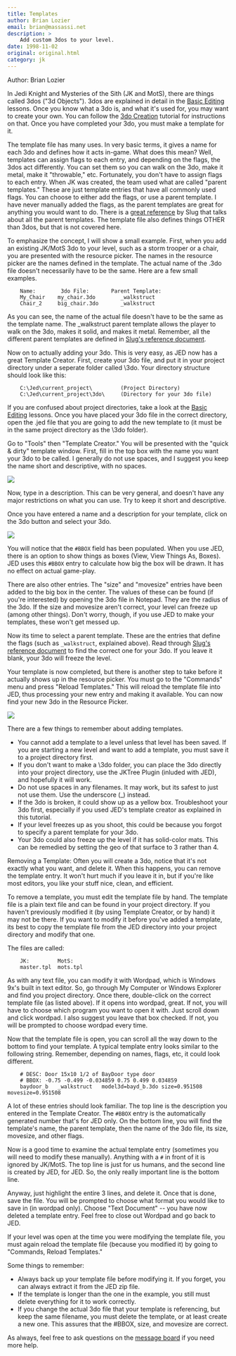 ```yaml
---
title: Templates
author: Brian Lozier
email: brian@massassi.net
description: >
    Add custom 3dos to your level.
date: 1998-11-02
original: original.html
category: jk
---
```


Author: Brian Lozier 
  
In Jedi Knight and Mysteries of the Sith (JK and MotS), there are things
called 3dos ("3d Objects"). 3dos are explained in detail in the [Basic
Editing](/basics/) lessons. Once you know what a 3do is, and what it's
used for, you may want to create your own. You can follow the [3do
Creation](/tutorials/3do/) tutorial for instructions on that. Once you
have completed your 3do, you must make a template for it.

The template file has many uses. In very basic terms, it gives a name
for each 3do and defines how it acts in-game. What does this mean? Well,
templates can assign flags to each entry, and depending on the flags,
the 3dos act differently. You can set them so you can walk on the 3do,
make it metal, make it "throwable," etc. Fortunately, you don't have to
assign flags to each entry. When JK was created, the team used what are
called "parent templates." These are just template entries that have all
commonly used flags. You can choose to either add the flags, or use a
parent template. I have never manually added the flags, as the parent
templates are great for anything you would want to do. There is a [great
reference](/tutorials/template_reference/) by Slug that talks about all
the parent templates. The template file also defines things OTHER than
3dos, but that is not covered here.

To emphasize the concept, I will show a small example. First, when you
add an existing JK/MotS 3do to your level, such as a storm trooper or a
chair, you are presented with the resource picker. The names in the
resource picker are the names defined in the template. The actual name
of the .3do file doesn't necessarily have to be the same. Here are a few
small examples.

```
    Name:        3do File:       Parent Template:
    My_Chair    my_chair.3do        _walkstruct
    Chair_2     big_chair.3do       _walkstruct
```

As you can see, the name of the actual file doesn't have to be the same
as the template name. The \_walkstruct parent template allows the player
to walk on the 3do, makes it solid, and makes it metal. Remember, all
the different parent templates are defined in [Slug's reference
document](/tutorials/template_reference/).

Now on to actually adding your 3do. This is very easy, as JED now has a
great Template Creator. First, create your 3do file, and put it in your
project directory under a seperate folder called \\3do. Your directory
structure should look like this:  

```
    C:\Jed\current_project\         (Project Directory)
    C:\Jed\current_project\3do\     (Directory for your 3do file)
```

If you are confused about project directories, take a look at the [Basic
Editing](/basics/) lessons. Once you have placed your 3do file in the
correct directory, open the .jed file that you are going to add the new
template to (it must be in the same project directory as the \\3do
folder).

Go to "Tools" then "Template Creator." You will be presented with the
"quick & dirty" template window. First, fill in the top box with the
name you want your 3do to be called. I generally do not use spaces, and
I suggest you keep the name short and descriptive, with no spaces.

![](1.gif)

Now, type in a description. This can be very general, and doesn't have
any major restrictions on what you can use. Try to keep it short and
descriptive.

Once you have entered a name and a description for your template, click
on the 3do button and select your 3do.

![](2.gif)

You will notice that the `#BBOX` field has been populated. When you use
JED, there is an option to show things as boxes (View, View Things As,
Boxes). JED uses this `#BBOX` entry to calculate how big the box will be
drawn. It has no effect on actual game-play.

There are also other entries. The "size" and "movesize" entries have
been added to the big box in the center. The values of these can be
found (if you're interested) by opening the 3do file in Notepad. They
are the radius of the 3do. If the size and movesize aren't correct, your
level can freeze up (among other things). Don't worry, though, if you
use JED to make your templates, these won't get messed up.

Now its time to select a parent template. These are the entries that
define the flags (such as `_walkstruct`, explained above). Read through
[Slug's reference document](/tutorials/template_reference/) to find the
correct one for your 3do. If you leave it blank, your 3do will freeze
the level.

Your template is now completed, but there is another step to take before
it actually shows up in the resource picker. You must go to the
"Commands" menu and press "Reload Templates." This will reload the
template file into JED, thus processing your new entry and making it
available. You can now find your new 3do in the Resource Picker.

![](3.gif)

There are a few things to remember about adding templates.

  - You cannot add a template to a level unless that level has been
    saved. If you are starting a new level and want to add a template,
    you must save it to a project directory first.
  - If you don't want to make a \\3do folder, you can place the 3do
    directly into your project directory, use the JKTree Plugin (inluded
    with JED), and hopefully it will work.
  - Do not use spaces in any filenames. It may work, but its safest to
    just not use them. Use the underscore (\_) instead.
  - If the 3do is broken, it could show up as a yellow box. Troubleshoot
    your 3do first, especially if you used JED's template creator as
    explained in this tutorial.
  - If your level freezes up as you shoot, this could be because you
    forgot to specify a parent template for your 3do.
  - Your 3do could also freeze up the level if it has solid-color mats.
    This can be remedied by setting the geo of that surface to 3 rather
    than 4.

Removing a Template: Often you will create a 3do, notice that it's not
exactly what you want, and delete it. When this happens, you can remove
the template entry. It won't hurt much if you leave it in, but if you're
like most editors, you like your stuff nice, clean, and efficient.

To remove a template, you must edit the template file by hand. The
template file is a plain text file and can be found in your project
directory. If you haven't previously modified it (by using Template
Creator, or by hand) it may not be there. If you want to modify it
before you've added a template, its best to copy the template file from
the JED directory into your project directory and modify that one.

The files are called:  

```
    JK:         MotS:
    master.tpl  mots.tpl
```

As with any text file, you can modify it with Wordpad, which is Windows
9x's built in text editor. So, go through My Computer or Windows
Explorer and find you project directory. Once there, double-click on the
correct template file (as listed above). If it opens into wordpad,
great. If not, you will have to choose which program you want to open it
with. Just scroll down and click wordpad. I also suggest you leave that
box checked. If not, you will be prompted to choose wordpad every time.

Now that the template file is open, you can scroll all the way down to
the bottom to find your template. A typical template entry looks similar
to the following string. Remember, depending on names, flags, etc, it
could look different.

```
    # DESC: Door 15x10 1/2 of BayDoor type door
    # BBOX: -0.75 -0.499 -0.034859 0.75 0.499 0.034859
    baydoor_b   _walkstruct   model3d=bayd_b.3do size=0.951508 movesize=0.951508
```

A lot of these entries should look familiar. The top line is the
description you entered in the Template Creator. The `#BBOX` entry is the
automatically generated number that's for JED only. On the bottom line,
you will find the template's name, the parent template, then the name of
the 3do file, its size, movesize, and other flags.

Now is a good time to examine the actual template entry (sometimes you
will need to modify these manually). Anything with a `#` in front of it
is ignored by JK/MotS. The top line is just for us humans, and the
second line is created by JED, for JED. So, the only really important
line is the bottom line.

Anyway, just highlight the entire 3 lines, and delete it. Once that is
done, save the file. You will be prompted to choose what format you
would like to save in (in wordpad only). Choose "Text Document" -- you
have now deleted a template entry. Feel free to close out Wordpad and go
back to JED.

If your level was open at the time you were modifying the template file,
you must again reload the template file (because you modified it) by
going to "Commands, Reload Templates."

Some things to remember:

  - Always back up your template file before modifying it. If you
    forget, you can always extract it from the JED zip file.
  - If the template is longer than the one in the example, you still
    must delete everything for it to work correctly.
  - If you change the actual 3do file that your template is referencing,
    but keep the same filename, you must delete the template, or at
    least create a new one. This assures that the \#BBOX, size, and
    movesize are correct.

As always, feel free to ask questions on the [message
board](https://forums.massassi.net) if you need more help.
